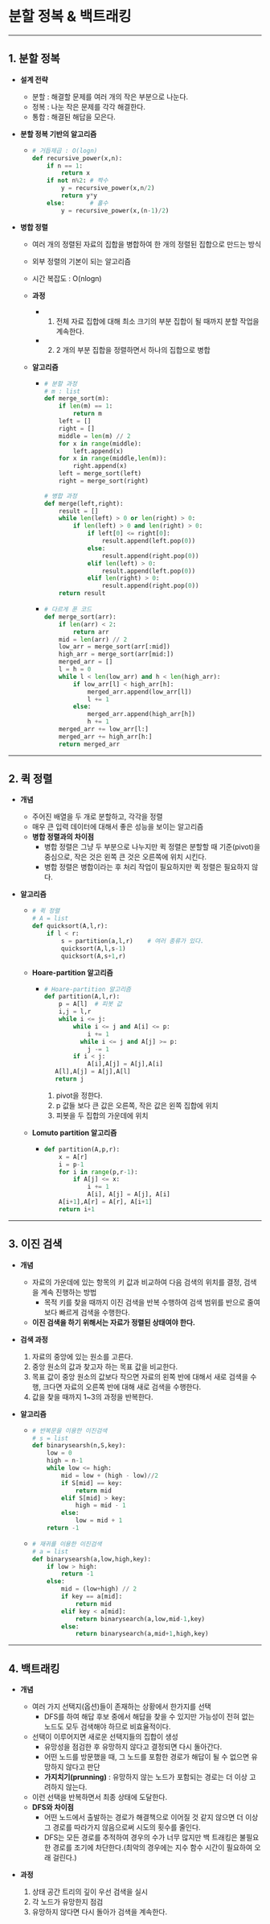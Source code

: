 # 분할 정복 & 백트래킹

---

## 1. 분할 정복

- **설계 전략**
  - 분할 : 해결할 문제를 여러 개의 작은 부분으로 나눈다.
  - 정복 : 나눈 작은 문제를 각각 해결한다.
  - 통합 : 해결된 해답을 모은다.



- **분할 정복 기반의 알고리즘**

  - ```python
    # 거듭제곱 : O(logn)
    def recursive_power(x,n):
        if n == 1:
            return x
        if not n%2:	# 짝수
            y = recursive_power(x,n/2)
            return y*y
        else:		# 홀수
            y = recursive_power(x,(n-1)/2)
    ```



- **병합 정렬**

  - 여러 개의 정렬된 자료의 집합을 병합하여 한 개의 정렬된 집합으로 만드는 방식

  - 외부 정렬의 기본이 되는 알고리즘

  - 시간 복잡도 : O(nlogn)

  - **과정**

    - 1. 전체 자료 집합에 대해 최소 크기의 부분 집합이 될 때까지 분할 작업을 계속한다.
    - 2. 2 개의 부분 집합을 정렬하면서 하나의 집합으로 병합

  - **알고리즘**

    - ```python
      # 분할 과정
      # m : list
      def merge_sort(m):
          if len(m) == 1:
              return m
          left = []
          right = []
          middle = len(m) // 2
          for x in range(middle):
              left.append(x)
          for x in range(middle,len(m)):
              right.append(x)
          left = merge_sort(left)
          right = merge_sort(right)
          
      # 병합 과정
      def merge(left,right):
          result = []
          while len(left) > 0 or len(right) > 0:
              if len(left) > 0 and len(right) > 0:
                  if left[0] <= right[0]:
                      result.append(left.pop(0))
                  else:
                      result.append(right.pop(0))
                  elif len(left) > 0:
                      result.append(left.pop(0))
                  elif len(right) > 0:
                      result.append(right.pop(0))
          return result
      ```
      
    - ```python
      # 다르게 푼 코드
      def merge_sort(arr):
          if len(arr) < 2:
              return arr
          mid = len(arr) // 2
          low_arr = merge_sort(arr[:mid])
          high_arr = merge_sort(arr[mid:])
          merged_arr = []
          l = h = 0
          while l < len(low_arr) and h < len(high_arr):
              if low_arr[l] < high_arr[h]:
                  merged_arr.append(low_arr[l])
                  l += 1
              else:
                  merged_arr.append(high_arr[h])
                  h += 1
          merged_arr += low_arr[l:]
          merged_arr += high_arr[h:]
          return merged_arr
      ```

---

## 2. 퀵 정렬

- **개념**

  - 주어진 배열을 두 개로 분할하고, 각각을 정렬
  - 매우 큰 입력 데이터에 대해서 좋은 성능을 보이는 알고리즘
  - **병합 정렬과의 차이점**
    - 병합 정렬은 그냥 두 부분으로 나누지만 퀵 정렬은 분할할 때 기준(pivot)을 중심으로, 작은 것은 왼쪽 큰 것은 오른쪽에 위치 시킨다.
    - 병합 정렬은 병합이라는 후 처리 작업이 필요하지만 퀵 정렬은 필요하지 않다.

- **알고리즘**

  - ```python
    # 퀵 정렬
    # A = list
    def quicksort(A,l,r):
        if l < r:
            s = partition(a,l,r)	# 여러 종류가 있다.
            quicksort(A,l,s-1)
            quicksort(A,s+1,r)
    ```

  - **Hoare-partition 알고리즘**

    - ```python
      # Hoare-partition 알고리즘
      def partition(A,l,r):
          p = A[l]	# 피봇 값
          i,j = l,r
          while i <= j:
              while i <= j and A[i] <= p:
                  i += 1
             	while i <= j and A[j] >= p:
                  j -= 1
              if i < j:
                  A[i],A[j] = A[j],A[i]
         A[l],A[j] = A[j],A[l]
         return j
      ```

      1. pivot을 정한다.
      2. p 값들 보다 큰 값은 오른쪽, 작은 값은 왼쪽 집합에 위치
      3. 피봇을 두 집합의 가운데에 위치

  - **Lomuto partition 알고리즘**

    - ```python
      def partition(A,p,r):
          x = A[r]
          i = p-1
          for i in range(p,r-1):
              if A[j] <= x:
                  i += 1
                  A[i], A[j] = A[j], A[i]
          A[i+1],A[r] = A[r], A[i+1]
          return i+1
      ```

---

## 3. 이진 검색

- **개념**
  - 자료의 가운데에 있는 항목의 키 값과 비교하여 다음 검색의 위치를 결정, 검색을 계속 진행하는 방법
    - 목적 키를 찾을 때까지 이진 검색을 반복 수행하여 검색 범위를 반으로 줄여보다 빠르게 검색을 수행한다.
  - **이진 검색을 하기 위해서는 자료가 정렬된 상태여야 한다.**



- **검색 과정**
  1. 자료의 중앙에 있는 원소를 고른다.
  2. 중앙 원소의 값과 찾고자 하는 목표 값을 비교한다.
  3. 목표 값이 중앙 원소의 값보다 작으면 자료의 왼쪽 반에 대해서 새로 검색을 수행, 크다면 자료의 오른쪽 반에 대해 새로 검색을 수행한다.
  4. 값을 찾을 때까지 1~3의 과정을 반복한다.



- **알고리즘**

  - ```python
    # 반복문을 이용한 이진검색
    # s = list
    def binarysearsh(n,S,key):
        low = 0
        high = n-1
        while low <= high:
            mid = low + (high - low)//2
            if S[mid] == key:
                return mid
            elif S[mid] > key:
                high = mid - 1
            else:
                low = mid + 1
        return -1
    ```

  - ```python
    # 재귀를 이용한 이진검색
    # a = list
    def binarysearsh(a,low,high,key):
        if low > high:
            return -1
        else:
            mid = (low+high) // 2
            if key == a[mid]:
                return mid
            elif key < a[mid]:
                return binarysearch(a,low,mid-1,key)
            else:
                return binarysearch(a,mid+1,high,key)
    ```

---

## 4. 백트래킹

- **개념**
  - 여러 가지 선택지(옵션)들이 존재하는 상황에서 한가지를 선택
    - DFS를 하여 해답 후보 중에서 해답을 찾을 수 있지만 가능성이 전혀 없는 노드도 모두 검색해야 하므로 비효율적이다.
  - 선택이 이루어지면 새로운 선택지들의 집합이 생성
    - 유망성을 점검한 후 유망하지 않다고 결정되면 다시 돌아간다.
    - 어떤 노드를 방문했을 때, 그 노드를 포함한 경로가 해답이 될 수 없으면 유망하지 않다고 판단
    - **가지치기(prunning)** : 유망하지 않는 노드가 포함되는 경로는 더 이상 고려하지 않는다.
  - 이런 선택을 반복하면서 최종 상태에 도달한다.
  - **DFS와 차이점**
    - 어떤 노드에서 출발하는 경로가 해결책으로 이어질 것 같지 않으면 더 이상 그 경로를 따라가지 않음으로써 시도의 횟수를 줄인다.
    - DFS는 모든 경로를 추적하여 경우의 수가 너무 많지만 백 트래킹은 불필요한 경로를 조기에 차단한다.(최악의 경우에는 지수 함수 시간이 필요하여 오래 걸린다.)



- **과정**
  1. 상태 공간 트리의 깊이 우선 검색을 실시
  2. 각 노드가 유망한지 점검
  3. 유망하지 않다면 다시 돌아가 검색을 계속한다.

